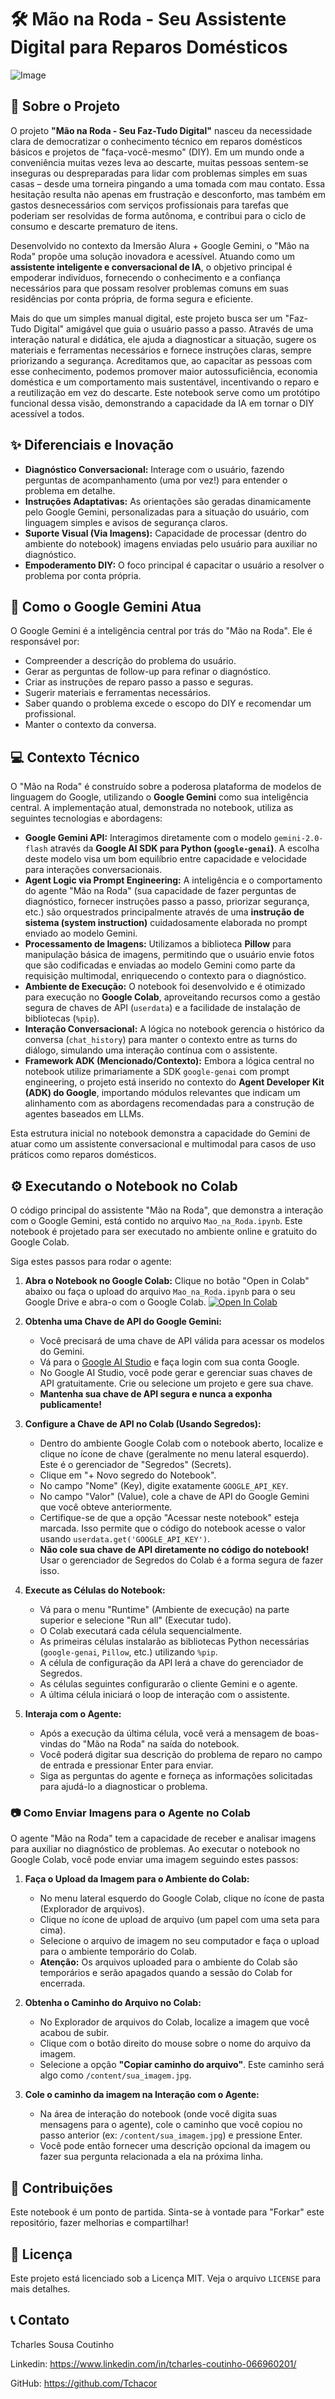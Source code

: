 # 🛠️ Mão na Roda - Seu Assistente Digital para Reparos Domésticos

![Image](https://github.com/user-attachments/assets/0f13b41d-9731-4658-b54f-d241a5845944)

## 📝 Sobre o Projeto

O projeto **"Mão na Roda - Seu Faz-Tudo Digital"** nasceu da necessidade clara de democratizar o conhecimento técnico em reparos domésticos básicos e projetos de "faça-você-mesmo" (DIY). Em um mundo onde a conveniência muitas vezes leva ao descarte, muitas pessoas sentem-se inseguras ou despreparadas para lidar com problemas simples em suas casas – desde uma torneira pingando a uma tomada com mau contato. Essa hesitação resulta não apenas em frustração e desconforto, mas também em gastos desnecessários com serviços profissionais para tarefas que poderiam ser resolvidas de forma autônoma, e contribui para o ciclo de consumo e descarte prematuro de itens.

Desenvolvido no contexto da Imersão Alura + Google Gemini, o "Mão na Roda" propõe uma solução inovadora e acessível. Atuando como um **assistente inteligente e conversacional de IA**, o objetivo principal é empoderar indivíduos, fornecendo o conhecimento e a confiança necessários para que possam resolver problemas comuns em suas residências por conta própria, de forma segura e eficiente.

Mais do que um simples manual digital, este projeto busca ser um "Faz-Tudo Digital" amigável que guia o usuário passo a passo. Através de uma interação natural e didática, ele ajuda a diagnosticar a situação, sugere os materiais e ferramentas necessários e fornece instruções claras, sempre priorizando a segurança. Acreditamos que, ao capacitar as pessoas com esse conhecimento, podemos promover maior autossuficiência, economia doméstica e um comportamento mais sustentável, incentivando o reparo e a reutilização em vez do descarte. Este notebook serve como um protótipo funcional dessa visão, demonstrando a capacidade da IA em tornar o DIY acessível a todos.

## ✨ Diferenciais e Inovação

* **Diagnóstico Conversacional:** Interage com o usuário, fazendo perguntas de acompanhamento (uma por vez!) para entender o problema em detalhe.
* **Instruções Adaptativas:** As orientações são geradas dinamicamente pelo Google Gemini, personalizadas para a situação do usuário, com linguagem simples e avisos de segurança claros.
* **Suporte Visual (Via Imagens):** Capacidade de processar (dentro do ambiente do notebook) imagens enviadas pelo usuário para auxiliar no diagnóstico.
* **Empoderamento DIY:** O foco principal é capacitar o usuário a resolver o problema por conta própria.

## 🧠 Como o Google Gemini Atua

O Google Gemini é a inteligência central por trás do "Mão na Roda". Ele é responsável por:

* Compreender a descrição do problema do usuário.
* Gerar as perguntas de follow-up para refinar o diagnóstico.
* Criar as instruções de reparo passo a passo e seguras.
* Sugerir materiais e ferramentas necessários.
* Saber quando o problema excede o escopo do DIY e recomendar um profissional.
* Manter o contexto da conversa.

## 💻 Contexto Técnico

O "Mão na Roda" é construído sobre a poderosa plataforma de modelos de linguagem do Google, utilizando o **Google Gemini** como sua inteligência central. A implementação atual, demonstrada no notebook, utiliza as seguintes tecnologias e abordagens:

* **Google Gemini API:** Interagimos diretamente com o modelo `gemini-2.0-flash` através da **Google AI SDK para Python (`google-genai`)**. A escolha deste modelo visa um bom equilíbrio entre capacidade e velocidade para interações conversacionais.
* **Agent Logic via Prompt Engineering:** A inteligência e o comportamento do agente "Mão na Roda" (sua capacidade de fazer perguntas de diagnóstico, fornecer instruções passo a passo, priorizar segurança, etc.) são orquestrados principalmente através de uma **instrução de sistema (system instruction)** cuidadosamente elaborada no prompt enviado ao modelo Gemini.
* **Processamento de Imagens:** Utilizamos a biblioteca **Pillow** para manipulação básica de imagens, permitindo que o usuário envie fotos que são codificadas e enviadas ao modelo Gemini como parte da requisição multimodal, enriquecendo o contexto para o diagnóstico.
* **Ambiente de Execução:** O notebook foi desenvolvido e é otimizado para execução no **Google Colab**, aproveitando recursos como a gestão segura de chaves de API (`userdata`) e a facilidade de instalação de bibliotecas (`%pip`).
* **Interação Conversacional:** A lógica no notebook gerencia o histórico da conversa (`chat_history`) para manter o contexto entre as turns do diálogo, simulando uma interação contínua com o assistente.
* **Framework ADK (Mencionado/Contexto):** Embora a lógica central no notebook utilize primariamente a SDK `google-genai` com prompt engineering, o projeto está inserido no contexto do **Agent Developer Kit (ADK) do Google**, importando módulos relevantes que indicam um alinhamento com as abordagens recomendadas para a construção de agentes baseados em LLMs.

Esta estrutura inicial no notebook demonstra a capacidade do Gemini de atuar como um assistente conversacional e multimodal para casos de uso práticos como reparos domésticos.

## ⚙️ Executando o Notebook no Colab

O código principal do assistente "Mão na Roda", que demonstra a interação com o Google Gemini, está contido no arquivo `Mao_na_Roda.ipynb`. Este notebook é projetado para ser executado no ambiente online e gratuito do Google Colab.

Siga estes passos para rodar o agente:


1.  **Abra o Notebook no Google Colab:**
      Clique no botão "Open in Colab" abaixo ou faça o upload do arquivo `Mao_na_Roda.ipynb` para o seu Google Drive e abra-o com o Google Colab.
        [![Open In Colab](https://colab.research.google.com/assets/colab-badge.svg)](https://colab.research.google.com/github/Tchacor/mao_na_roda/blob/main/Mao_na_Roda.ipynb)

3.  **Obtenha uma Chave de API do Google Gemini:**
    * Você precisará de uma chave de API válida para acessar os modelos do Gemini.
    * Vá para o [Google AI Studio](https://aistudio.google.com/) e faça login com sua conta Google.
    * No Google AI Studio, você pode gerar e gerenciar suas chaves de API gratuitamente. Crie ou selecione um projeto e gere sua chave.
    * **Mantenha sua chave de API segura e nunca a exponha publicamente!**

4.  **Configure a Chave de API no Colab (Usando Segredos):**
    * Dentro do ambiente Google Colab com o notebook aberto, localize e clique no ícone de chave (geralmente no menu lateral esquerdo). Este é o gerenciador de "Segredos" (Secrets).
    * Clique em "+ Novo segredo do Notebook".
    * No campo "Nome" (Key), digite exatamente `GOOGLE_API_KEY`.
    * No campo "Valor" (Value), cole a chave de API do Google Gemini que você obteve anteriormente.
    * Certifique-se de que a opção "Acessar neste notebook" esteja marcada. Isso permite que o código do notebook acesse o valor usando `userdata.get('GOOGLE_API_KEY')`.
    * **Não cole sua chave de API diretamente no código do notebook!** Usar o gerenciador de Segredos do Colab é a forma segura de fazer isso.

5.  **Execute as Células do Notebook:**
    * Vá para o menu "Runtime" (Ambiente de execução) na parte superior e selecione "Run all" (Executar tudo).
    * O Colab executará cada célula sequencialmente.
    * As primeiras células instalarão as bibliotecas Python necessárias (`google-genai`, `Pillow`, etc.) utilizando `%pip`.
    * A célula de configuração da API lerá a chave do gerenciador de Segredos.
    * As células seguintes configurarão o cliente Gemini e o agente.
    * A última célula iniciará o loop de interação com o assistente.

6.  **Interaja com o Agente:**
    * Após a execução da última célula, você verá a mensagem de boas-vindas do "Mão na Roda" na saída do notebook.
    * Você poderá digitar sua descrição do problema de reparo no campo de entrada e pressionar Enter para enviar.
    * Siga as perguntas do agente e forneça as informações solicitadas para ajudá-lo a diagnosticar o problema.

### 📷 **Como Enviar Imagens para o Agente no Colab**

O agente "Mão na Roda" tem a capacidade de receber e analisar imagens para auxiliar no diagnóstico de problemas. Ao executar o notebook no Google Colab, você pode enviar uma imagem seguindo estes passos:

1.  **Faça o Upload da Imagem para o Ambiente do Colab:**
    * No menu lateral esquerdo do Google Colab, clique no ícone de pasta (Explorador de arquivos).
    * Clique no ícone de upload de arquivo (um papel com uma seta para cima).
    * Selecione o arquivo de imagem no seu computador e faça o upload para o ambiente temporário do Colab.
    * **Atenção:** Os arquivos uploaded para o ambiente do Colab são temporários e serão apagados quando a sessão do Colab for encerrada.

2.  **Obtenha o Caminho do Arquivo no Colab:**
    * No Explorador de arquivos do Colab, localize a imagem que você acabou de subir.
    * Clique com o botão direito do mouse sobre o nome do arquivo da imagem.
    * Selecione a opção **"Copiar caminho do arquivo"**. Este caminho será algo como `/content/sua_imagem.jpg`.

3.  **Cole o caminho da imagem na Interação com o Agente:**
    * Na área de interação do notebook (onde você digita suas mensagens para o agente), cole o caminho que você copiou no passo anterior (ex: `/content/sua_imagem.jpg`) e pressione Enter.
    * Você pode então fornecer uma descrição opcional da imagem ou fazer sua pergunta relacionada a ela na próxima linha.

## 🤝 Contribuições

Este notebook é um ponto de partida. Sinta-se à vontade para "Forkar" este repositório, fazer melhorias e compartilhar!

## 📄 Licença

Este projeto está licenciado sob a Licença MIT. Veja o arquivo `LICENSE` para mais detalhes.

## 📞 Contato

Tcharles Sousa Coutinho

Linkedin: https://www.linkedin.com/in/tcharles-coutinho-066960201/

GitHub: https://github.com/Tchacor
